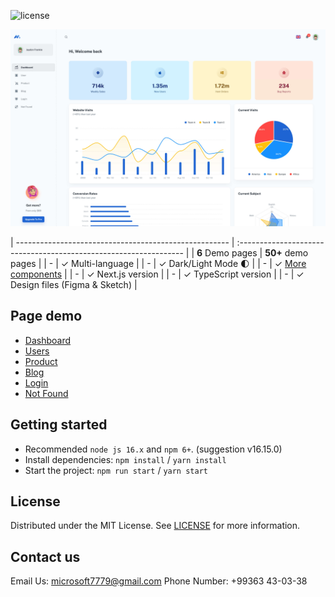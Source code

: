 <!-- ## Minimal [(Free version)](https://minimal-kit-react.vercel.app/) -->

![license](https://img.shields.io/badge/license-MIT-blue.svg)

![preview](public/assets/preview.jpg)

| ----------------------------------------------------- | :---------------------------------------------------------------- |
| **6** Demo pages | **50+** demo pages |
| - | ✓ Multi-language |
| - | ✓ Dark/Light Mode 🌓 |
| - | ✓ [More components](https://minimals.cc/components) |
| - | ✓ Next.js version |
| - | ✓ TypeScript version |
| - | ✓ Design files (Figma & Sketch) |

## Page demo

- [Dashboard](https://minimal-kit-react.vercel.app/dashboard/app)
- [Users](https://minimal-kit-react.vercel.app/dashboard/user)
- [Product](https://minimal-kit-react.vercel.app/dashboard/products)
- [Blog](https://minimal-kit-react.vercel.app/dashboard/blog)
- [Login](https://minimal-kit-react.vercel.app/login)
- [Not Found](https://minimal-kit-react.vercel.app/404)

## Getting started

- Recommended `node js 16.x` and `npm 6+`. (suggestion v16.15.0)
- Install dependencies: `npm install` / `yarn install`
- Start the project: `npm run start` / `yarn start`

## License

Distributed under the MIT License. See [LICENSE](https://github.com/minimal-ui-kit/minimal.free/blob/main/LICENSE.md) for more information.

## Contact us

Email Us: microsoft7779@gmail.com
Phone Number: +99363 43-03-38
